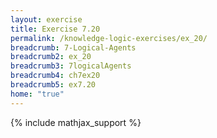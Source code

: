 ```yaml
---
layout: exercise
title: Exercise 7.20
permalink: /knowledge-logic-exercises/ex_20/
breadcrumb: 7-Logical-Agents
breadcrumb2: ex_20
breadcrumb3: 7logicalAgents
breadcrumb4: ch7ex20
breadcrumb5: ex7.20
home: "true"
---
```


{% include mathjax_support %}


